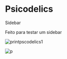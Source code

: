 # Psicodelics
 Sidebar

Feito para testar um sidebar

![printpscodelics1](https://user-images.githubusercontent.com/120127965/228958701-bbab76e2-f9c6-44c1-945c-8e46d636a272.png)

![p](https://user-images.githubusercontent.com/120127965/228958944-7c6f7ffe-7297-4114-84a5-57f16402bac7.png)

